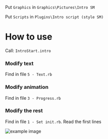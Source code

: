 Put `Graphics` in `Graphics\Pictures\Intro SM`

Put `Scripts` in `Plugins\Intro script (style SM)`

# How to use

Call: `IntroStart.intro`

### Modify text
Find in file `5 - Text.rb`

### Modify animation
Find in file `3 - Progress.rb`

### Modify the rest
Find in file `1 - Set init.rb`. Read the first lines

![example image](/image/https://imgur.com/Xgp26S4 "This is an example image.")
